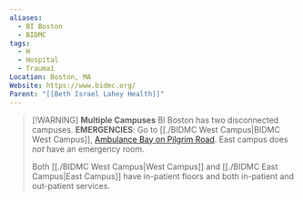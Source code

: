 ```yaml
---
aliases:
  - BI Boston
  - BIDMC
tags:
  - H
  - Hospital
  - Trauma1
Location: Boston, MA
Website: https://www.bidmc.org/
Parent: "[[Beth Israel Lahey Health]]"
---
```

> [!WARNING] **Multiple Campuses**
> BI Boston has two disconnected campuses.
> **EMERGENCIES**: Go to [[./BIDMC West Campus|BIDMC West Campus]], [Ambulance Bay on Pilgrim Road](https://maps.app.goo.gl/MvnDpGPvystHrDzn7).
> East campus does *not* have an emergency room.
> 
> Both [[./BIDMC West Campus|West Campus]] and [[./BIDMC East Campus|East Campus]] have in-patient floors and both in-patient and out-patient services.
